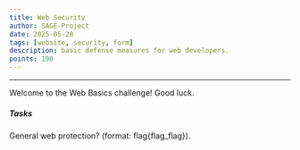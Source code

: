 ```yaml
---
title: Web Security
author: SAGE-Project
date: 2025-05-28
tags: [website, security, form]
description: basic defense measures for web developers.
points: 100
---
```


---
Welcome to the Web Basics challenge! Good luck.

##### Tasks

General web protection? (format: flag{flag_flag}).